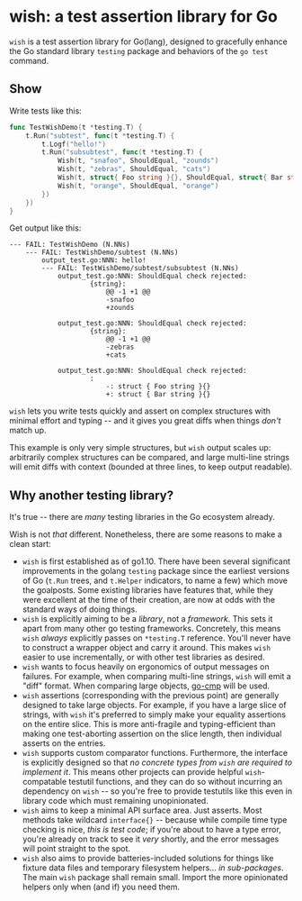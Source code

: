 wish: a test assertion library for Go
=====================================

`wish` is a test assertion library for Go(lang), designed to gracefully enhance
the Go standard library `testing` package and behaviors of the `go test` command.


Show
----

Write tests like this:

```go
func TestWishDemo(t *testing.T) {
	t.Run("subtest", func(t *testing.T) {
		t.Logf("hello!")
		t.Run("subsubtest", func(t *testing.T) {
			Wish(t, "snafoo", ShouldEqual, "zounds")
			Wish(t, "zebras", ShouldEqual, "cats")
			Wish(t, struct{ Foo string }{}, ShouldEqual, struct{ Bar string }{})
			Wish(t, "orange", ShouldEqual, "orange")
		})
	})
}
```

Get output like this:

```text
--- FAIL: TestWishDemo (N.NNs)
    --- FAIL: TestWishDemo/subtest (N.NNs)
    	output_test.go:NNN: hello!
        --- FAIL: TestWishDemo/subtest/subsubtest (N.NNs)
        	output_test.go:NNN: ShouldEqual check rejected:
        			{string}:
        				@@ -1 +1 @@
        				-snafoo
        				+zounds
        		
        	output_test.go:NNN: ShouldEqual check rejected:
        			{string}:
        				@@ -1 +1 @@
        				-zebras
        				+cats
        		
        	output_test.go:NNN: ShouldEqual check rejected:
        			:
        				-: struct { Foo string }{}
        				+: struct { Bar string }{}
```

`wish` lets you write tests quickly and assert on complex structures with minimal
effort and typing -- and it gives you great diffs when things *don't* match up.

This example is only very simple structures, but `wish` output scales up:
arbitrarily complex structures can be compared, and large multi-line strings
will emit diffs with context (bounded at three lines, to keep output readable).


Why another testing library?
----------------------------

It's true -- there are *many* testing libraries in the Go ecosystem already.

Wish is not *that* different.  Nonetheless, there are some reasons to make a clean start:

- `wish` is first established as of go1.10.  There have been several significant
  improvements in the golang `testing` package since the earliest versions of Go
  (`t.Run` trees, and `t.Helper` indicators, to name a few) which move the goalposts.
  Some existing libraries have features that, while they were excellent at the time
  of their creation, are now at odds with the standard ways of doing things.
- `wish` is explicitly aiming to be a *library*, not a *framework*.
  This sets it apart from many other go testing frameworks.
  Concretely, this means `wish` *always* explicitly passes on `*testing.T` reference.
  You'll never have to construct a wrapper object and carry it around.
  This makes `wish` easier to use incrementally, or with other test libraries as desired.
- `wish` wants to focus heavily on ergonomics of output messages on failures.
  For example, when comparing multi-line strings, `wish` will emit a "diff" format.
  When comparing large objects, [go-cmp](https://github.com/google/go-cmp) will be used.
- `wish` assertions (corresponding with the previous point) are generally designed to
  take large objects.  For example, if you have a large slice of strings, with `wish`
  it's preferred to simply make your equality assertions on the entire slice.
  This is more anti-fragile and typing-efficient than making one test-aborting
  assertion on the slice length, then individual asserts on the entries.
- `wish` supports custom comparator functions.  Furthermore, the interface is
  explicitly designed so that *no concrete types from `wish` are required to implement it*.
  This means other projects can provide helpful `wish`-compatable testutil functions,
  and they can do so without incurring an dependency on `wish` -- so you're free to
  provide testutils like this even in library code which must remaining unopinionated.
- `wish` aims to keep a minimal API surface area.  Just asserts.  Most methods take
  wildcard `interface{}` -- because while compile time type checking is nice,
  *this is test code*; if you're about to have a type error, you're already on track
  to see it *very* shortly, and the error messages will point straight to the spot.
- `wish` also aims to provide batteries-included solutions for things like fixture
  data files and temporary filesystem helpers... *in sub-packages*.  The main
  `wish` package shall remain small.  Import the more opinionated helpers only when
  (and if) you need them.
